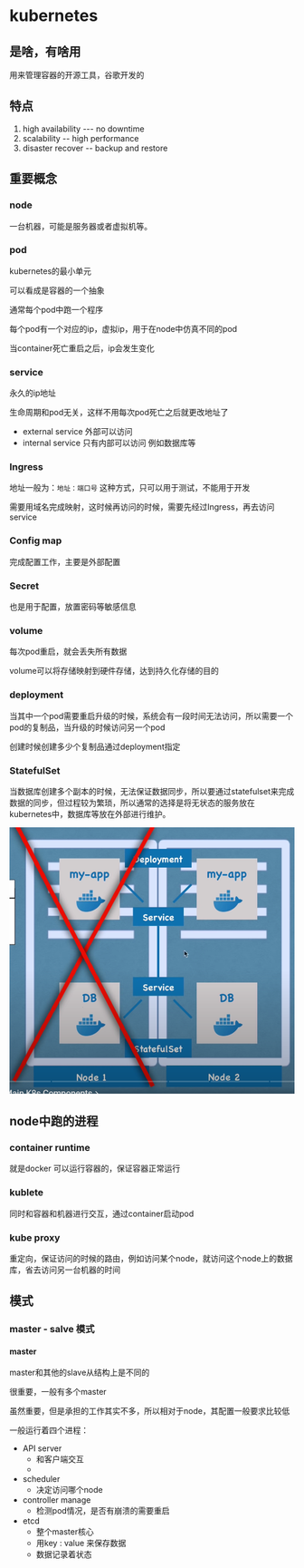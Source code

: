 # kubernetes

## 是啥，有啥用

用来管理容器的开源工具，谷歌开发的

## 特点

1. high availability   --- no downtime
2. scalability -- high performance
3. disaster recover -- backup and restore

## 重要概念

### node

一台机器，可能是服务器或者虚拟机等。

### pod

kubernetes的最小单元

可以看成是容器的一个抽象

通常每个pod中跑一个程序

每个pod有一个对应的ip，虚拟ip，用于在node中仿真不同的pod

当container死亡重启之后，ip会发生变化

### service

永久的ip地址

生命周期和pod无关，这样不用每次pod死亡之后就更改地址了

* external service 外部可以访问
* internal service 只有内部可以访问 例如数据库等

### Ingress

地址一般为：`地址：端口号`  这种方式，只可以用于测试，不能用于开发

需要用域名完成映射，这时候再访问的时候，需要先经过Ingress，再去访问service

### Config map

完成配置工作，主要是外部配置

### Secret

也是用于配置，放置密码等敏感信息

### volume

每次pod重启，就会丢失所有数据

volume可以将存储映射到硬件存储，达到持久化存储的目的

### deployment

当其中一个pod需要重启升级的时候，系统会有一段时间无法访问，所以需要一个pod的复制品，当升级的时候访问另一个pod

创建时候创建多少个复制品通过deployment指定

### StatefulSet

当数据库创建多个副本的时候，无法保证数据同步，所以要通过statefulset来完成数据的同步，但过程较为繁琐，所以通常的选择是将无状态的服务放在kubernetes中，数据库等放在外部进行维护。

![image-20211222103422361](Kubernetes.assets/image-20211222103422361.png)

## node中跑的进程

### container runtime

就是docker 可以运行容器的，保证容器正常运行

### kublete

同时和容器和机器进行交互，通过container启动pod

### kube proxy

重定向，保证访问的时候的路由，例如访问某个node，就访问这个node上的数据库，省去访问另一台机器的时间

## 模式

### master - salve 模式

#### master

master和其他的slave从结构上是不同的

很重要，一般有多个master

虽然重要，但是承担的工作其实不多，所以相对于node，其配置一般要求比较低

一般运行着四个进程：

* API server    
  * 和客户端交互
  * 
* scheduler
  * 决定访问哪个node
* controller manage 
  * 检测pod情况，是否有崩溃的需要重启
* etcd
  * 整个master核心
  * 用key : value 来保存数据
  * 数据记录着状态

